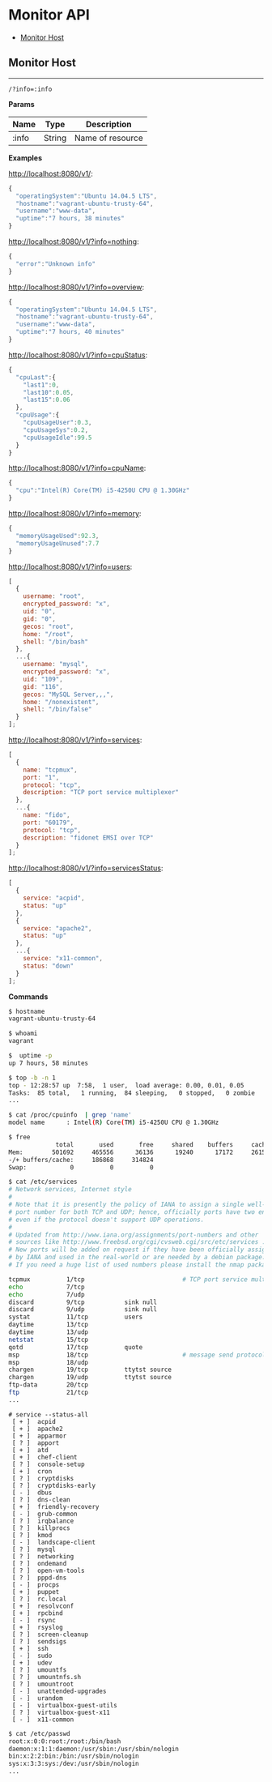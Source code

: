 # Monitor API

- [Monitor Host](#monitor-host)

## Monitor Host

---

```
/?info=:info
```

**Params**

| Name  | Type   | Description      |
| ----- | ------ | ---------------- |
| :info | String | Name of resource |

**Examples**

[http://localhost:8080/v1/](http://localhost:8080/v1/):

```js
{
  "operatingSystem":"Ubuntu 14.04.5 LTS",
  "hostname":"vagrant-ubuntu-trusty-64",
  "username":"www-data",
  "uptime":"7 hours, 38 minutes"
}
```

[http://localhost:8080/v1/?info=nothing](http://localhost:8080/v1/?info=nothing):

```js
{
  "error":"Unknown info"
}
```

[http://localhost:8080/v1/?info=overview](http://localhost:8080/v1/?info=overview):

```js
{
  "operatingSystem":"Ubuntu 14.04.5 LTS",
  "hostname":"vagrant-ubuntu-trusty-64",
  "username":"www-data",
  "uptime":"7 hours, 40 minutes"
}
```

[http://localhost:8080/v1/?info=cpuStatus](http://localhost:8080/v1/?info=cpuStatus):

```js
{
  "cpuLast":{
    "last1":0,
    "last10":0.05,
    "last15":0.06
  },
  "cpuUsage":{
    "cpuUsageUser":0.3,
    "cpuUsageSys":0.2,
    "cpuUsageIdle":99.5
  }
}
```

[http://localhost:8080/v1/?info=cpuName](http://localhost:8080/v1/?info=cpuName):

```js
{
  "cpu":"Intel(R) Core(TM) i5-4250U CPU @ 1.30GHz"
}
```

[http://localhost:8080/v1/?info=memory](http://localhost:8080/v1/?info=memory):

```js
{
  "memoryUsageUsed":92.3,
  "memoryUsageUnused":7.7
}
```

[http://localhost:8080/v1/?info=users](http://localhost:8080/v1/?info=users):

```js
[
  {
    username: "root",
    encrypted_password: "x",
    uid: "0",
    gid: "0",
    gecos: "root",
    home: "/root",
    shell: "/bin/bash"
  },
  ...{
    username: "mysql",
    encrypted_password: "x",
    uid: "109",
    gid: "116",
    gecos: "MySQL Server,,,",
    home: "/nonexistent",
    shell: "/bin/false"
  }
];
```

[http://localhost:8080/v1/?info=services](http://localhost:8080/v1/?info=services):

```js
[
  {
    name: "tcpmux",
    port: "1",
    protocol: "tcp",
    description: "TCP port service multiplexer"
  },
  ...{
    name: "fido",
    port: "60179",
    protocol: "tcp",
    description: "fidonet EMSI over TCP"
  }
];
```

[http://localhost:8080/v1/?info=servicesStatus](http://localhost:8080/v1/?info=servicesStatus):

```js
[
  {
    service: "acpid",
    status: "up"
  },
  {
    service: "apache2",
    status: "up"
  },
  ...{
    service: "x11-common",
    status: "down"
  }
];
```

**Commands**

```sh
$ hostname
vagrant-ubuntu-trusty-64
```

```sh
$ whoami
vagrant
```

```sh
$  uptime -p
up 7 hours, 58 minutes
```

```sh
$ top -b -n 1
top - 12:28:57 up  7:58,  1 user,  load average: 0.00, 0.01, 0.05
Tasks:  85 total,   1 running,  84 sleeping,   0 stopped,   0 zombie
...
```

```sh
$ cat /proc/cpuinfo  | grep 'name'
model name      : Intel(R) Core(TM) i5-4250U CPU @ 1.30GHz
```

```sh
$ free
             total       used       free     shared    buffers     cached
Mem:        501692     465556      36136      19240      17172     261516
-/+ buffers/cache:     186868     314824
Swap:            0          0          0
```

```sh
$ cat /etc/services
# Network services, Internet style
#
# Note that it is presently the policy of IANA to assign a single well-known
# port number for both TCP and UDP; hence, officially ports have two entries
# even if the protocol doesn't support UDP operations.
#
# Updated from http://www.iana.org/assignments/port-numbers and other
# sources like http://www.freebsd.org/cgi/cvsweb.cgi/src/etc/services .
# New ports will be added on request if they have been officially assigned
# by IANA and used in the real-world or are needed by a debian package.
# If you need a huge list of used numbers please install the nmap package.

tcpmux          1/tcp                           # TCP port service multiplexer
echo            7/tcp
echo            7/udp
discard         9/tcp           sink null
discard         9/udp           sink null
systat          11/tcp          users
daytime         13/tcp
daytime         13/udp
netstat         15/tcp
qotd            17/tcp          quote
msp             18/tcp                          # message send protocol
msp             18/udp
chargen         19/tcp          ttytst source
chargen         19/udp          ttytst source
ftp-data        20/tcp
ftp             21/tcp
...
```

```
# service --status-all
 [ + ]  acpid
 [ + ]  apache2
 [ + ]  apparmor
 [ ? ]  apport
 [ + ]  atd
 [ + ]  chef-client
 [ ? ]  console-setup
 [ + ]  cron
 [ ? ]  cryptdisks
 [ ? ]  cryptdisks-early
 [ - ]  dbus
 [ ? ]  dns-clean
 [ + ]  friendly-recovery
 [ - ]  grub-common
 [ ? ]  irqbalance
 [ ? ]  killprocs
 [ ? ]  kmod
 [ - ]  landscape-client
 [ ? ]  mysql
 [ ? ]  networking
 [ ? ]  ondemand
 [ ? ]  open-vm-tools
 [ ? ]  pppd-dns
 [ - ]  procps
 [ + ]  puppet
 [ ? ]  rc.local
 [ + ]  resolvconf
 [ + ]  rpcbind
 [ - ]  rsync
 [ + ]  rsyslog
 [ ? ]  screen-cleanup
 [ ? ]  sendsigs
 [ + ]  ssh
 [ - ]  sudo
 [ + ]  udev
 [ ? ]  umountfs
 [ ? ]  umountnfs.sh
 [ ? ]  umountroot
 [ - ]  unattended-upgrades
 [ - ]  urandom
 [ - ]  virtualbox-guest-utils
 [ ? ]  virtualbox-guest-x11
 [ - ]  x11-common
```

```sh
$ cat /etc/passwd
root:x:0:0:root:/root:/bin/bash
daemon:x:1:1:daemon:/usr/sbin:/usr/sbin/nologin
bin:x:2:2:bin:/bin:/usr/sbin/nologin
sys:x:3:3:sys:/dev:/usr/sbin/nologin
...
```
